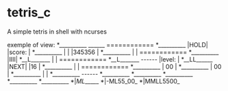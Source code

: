 # tetris_c
A simple tetris in shell with ncurses

exemple of view:
*\_\_\_\_\_\_\_\_\_\_ \_\_\_\_\_\_ ============
*\_\_\_\_\_\_\_\_\_\_ |HOLD| |score:    |
*\_\_\_\_\_\_\_\_\_\_ |    | |345356    |
*\_\_\_\_\_\_\_\_\_\_ |    | ============
*\_\_\_\_\_\_\_\_\_\_ |IIII|
*\_\_L\_\_\_\_\_\_\_ |    | ============
*\_\_L\_\_\_\_\_\_\_ \-\-\-\-\-\- |level:    |
*\_\_LL\_\_\_\_\_\_ |NEXT| |16        |
*\_\_\_\_\_\_\_\_\_\_ |    | ============
*\_\_\_\_\_\_\_\_\_\_ | 00 |
*\_\_\_\_\_\_\_\_\_\_ | 00 |
*\_\_\_\_\_\_\_\_\_\_ |    |
*\_\_\_\_\_\_\_\_\_\_ \-\-\-\-\-\-
*\_\_\_\_\_\_\_\_\_\_
*\_\_\_\_\_\_\_\_\_\_
*\_\_\_\_\_\_\_\_\_\_
*\_\_\_\_\_\_\_\_\_\_
*\_\_\_\_\_\_\_\_\_\_
*|_ML______
*|-ML55_00_
*|MMLL5500_
